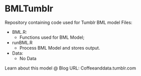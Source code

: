 # BMLTumblr
Repository containing code used for Tumblr BML model
Files: 
* BML.R:
  * Functions used for BML Model;
* runBML.R
  * Process BML Model and stores output.
* Data:
  * No Data

Learn about this model @
Blog URL: Coffeeanddata.tumblr.com


